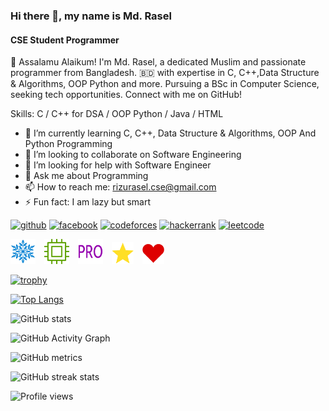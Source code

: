 ### Hi there 👋, my name is  Md. Rasel
#### CSE Student Programmer
🌟 Assalamu Alaikum! I'm Md. Rasel, a dedicated Muslim and passionate programmer from Bangladesh. 🇧🇩 with expertise in C, C++,Data Structure & Algorithms, OOP Python and more. Pursuing a BSc in Computer Science, seeking tech opportunities. Connect with me on GitHub!


Skills: C / C++ for DSA  / OOP Python / Java / HTML

- 🌱 I’m currently learning C, C++, Data Structure & Algorithms, OOP And Python Programming   
- 👯 I’m looking to collaborate on  Software Engineering 
- 🤔 I’m looking for help with  Software Engineer 
- 💬 Ask me about Programming 
- 📫 How to reach me: rizurasel.cse@gmail.com 
- ⚡ Fun fact: I am lazy but smart  


[<img src='https://cdn.jsdelivr.net/npm/simple-icons@3.0.1/icons/github.svg' alt='github' height='40'>](https://github.com/Rasel006)  [<img src='https://cdn.jsdelivr.net/npm/simple-icons@3.0.1/icons/facebook.svg' alt='facebook' height='40'>](https://www.facebook.com/https://www.facebook.com/iam.russellafrizu?mibextid=ZbWKwL)  [<img src='https://cdn.jsdelivr.net/npm/simple-icons@3.0.1/icons/codeforces.svg' alt='codeforces' height='40'>](https://codeforces.com/profile/rizurasel_06)  [<img src='https://cdn.jsdelivr.net/npm/simple-icons@3.0.1/icons/hackerrank.svg' alt='hackerrank' height='40'>](https://www.hackerrank.com/rizurasel_cse?hr_r=1)  [<img src='https://cdn.jsdelivr.net/npm/simple-icons@3.0.1/icons/leetcode.svg' alt='leetcode' height='40'>](https://leetcode.com/rizurasel67/)  

<a href='https://archiveprogram.github.com/'><img src='https://raw.githubusercontent.com/acervenky/animated-github-badges/master/assets/acbadge.gif' width='40' height='40'></a> <a href='https://docs.github.com/en/developers'><img src='https://raw.githubusercontent.com/acervenky/animated-github-badges/master/assets/devbadge.gif' width='40' height='40'></a> <a href='https://github.com/pricing'><img src='https://raw.githubusercontent.com/acervenky/animated-github-badges/master/assets/pro.gif' width='40' height='40'></a> <a href='https://stars.github.com/'><img src='https://raw.githubusercontent.com/acervenky/animated-github-badges/master/assets/starbadge.gif' width='35' height='35'></a> <a href='https://docs.github.com/en/github/supporting-the-open-source-community-with-github-sponsors'><img src='https://raw.githubusercontent.com/acervenky/animated-github-badges/master/assets/sponsorbadge.gif' width='35' height='35'></a> 

[![trophy](https://github-profile-trophy.vercel.app/?username=Rasel006)](https://github.com/ryo-ma/github-profile-trophy)

[![Top Langs](https://github-readme-stats.vercel.app/api/top-langs/?username=Rasel006)](https://github.com/anuraghazra/github-readme-stats)

![GitHub stats](https://github-readme-stats.vercel.app/api?username=Rasel006&show_icons=true&count_private=true)  

![GitHub Activity Graph](https://activity-graph.herokuapp.com/graph?username=Rasel006)  

![GitHub metrics](https://metrics.lecoq.io/Rasel006)  

![GitHub streak stats](https://streak-stats.demolab.com/?user=Rasel006)  

![Profile views](https://gpvc.arturio.dev/Rasel006)  

